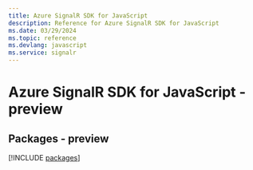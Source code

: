 ```yaml
---
title: Azure SignalR SDK for JavaScript
description: Reference for Azure SignalR SDK for JavaScript
ms.date: 03/29/2024
ms.topic: reference
ms.devlang: javascript
ms.service: signalr
---
```

# Azure SignalR SDK for JavaScript - preview
## Packages - preview
[!INCLUDE [packages](signalr-index.md)]